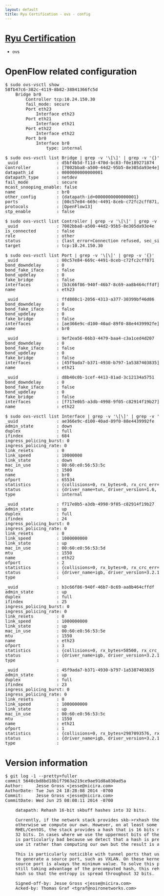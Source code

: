 ```yaml
---
layout: default
title: Ryu Certification - ovs - config
---
```

# [Ryu Certification](http://osrg.github.io/ryu/certification.html)
* ovs 

# OpenFlow related configuration
<pre>
$ sudo ovs-vsctl show
58fb47c6-382c-4119-8b82-38841366fc5d
    Bridge br0
        Controller tcp:10.24.150.30
        fail_mode: secure
        Port eth23
            Interface eth23
        Port eth21
            Interface eth21
        Port eth22
            Interface eth22
        Port br0
            Interface br0
                type: internal

$ sudo ovs-vsctl list Bridge | grep -v '\[\]' | grep -v '{}'
_uuid               : d5bf4b5d-f11d-470d-bc83-f0e189271874
controller          : [7002bba8-a500-44d2-95b5-8e305da93e4e]
datapath_id         : 0000000000000001
datapath_type       : netdev
fail_mode           : secure
mcast_snooping_enable: false
name                : br0
other_config        : {datapath-id=0000000000000001}
ports               : [00c57e84-669c-4491-8ceb-c72fc2cff871, 9ef2ea56-66b3-4479-baa4-c3a1ced4d207, d8b40c0b-1cef-4413-81ad-3c12134a5751, ffd808c1-2056-4313-a377-30399bf46d86]
protocols           : [OpenFlow13]
stp_enable          : false

$ sudo ovs-vsctl list Controller | grep -v '\[\]' | grep -v '{}'
_uuid               : 7002bba8-a500-44d2-95b5-8e305da93e4e
is_connected        : false
role                : other
status              : {last_error=Connection refused, sec_since_connect=972, sec_since_disconnect=3, state=BACKOFF}
target              : tcp:10.24.150.30

$ sudo ovs-vsctl list Port | grep -v '\[\]' | grep -v '{}'
_uuid               : 00c57e84-669c-4491-8ceb-c72fc2cff871
bond_downdelay      : 0
bond_fake_iface     : false
bond_updelay        : 0
fake_bridge         : false
interfaces          : [b3c66f86-940f-46b7-8c69-aa8b464cffdf]
name                : eth23

_uuid               : ffd808c1-2056-4313-a377-30399bf46d86
bond_downdelay      : 0
bond_fake_iface     : false
bond_updelay        : 0
fake_bridge         : false
interfaces          : [ae366e9c-d100-40ad-89f0-88e4439992fe]
name                : br0

_uuid               : 9ef2ea56-66b3-4479-baa4-c3a1ced4d207
bond_downdelay      : 0
bond_fake_iface     : false
bond_updelay        : 0
fake_bridge         : false
interfaces          : [45f9ada7-b371-4930-b797-1a5387403835]
name                : eth21

_uuid               : d8b40c0b-1cef-4413-81ad-3c12134a5751
bond_downdelay      : 0
bond_fake_iface     : false
bond_updelay        : 0
fake_bridge         : false
interfaces          : [f717e0b5-a3db-4998-9f05-c82914f19b27]
name                : eth22

$ sudo ovs-vsctl list Interface | grep -v '\[\]' | grep -v '{}'
_uuid               : ae366e9c-d100-40ad-89f0-88e4439992fe
admin_state         : down
duplex              : full
ifindex             : 684
ingress_policing_burst: 0
ingress_policing_rate: 0
link_resets         : 0
link_speed          : 10000000
link_state          : down
mac_in_use          : 00:60:e0:56:53:5c
mtu                 : 1500
name                : br0
ofport              : 65534
statistics          : {collisions=0, rx_bytes=0, rx_crc_err=0, rx_dropped=0, rx_errors=0, rx_frame_err=0, rx_over_err=0, rx_packets=0, tx_bytes=0, tx_dropped=0, tx_errors=0, tx_packets=0}
status              : {driver_name=tun, driver_version=1.6, firmware_version=N/A}
type                : internal

_uuid               : f717e0b5-a3db-4998-9f05-c82914f19b27
admin_state         : up
duplex              : full
ifindex             : 24
ingress_policing_burst: 0
ingress_policing_rate: 0
link_resets         : 0
link_speed          : 1000000000
link_state          : up
mac_in_use          : 00:60:e0:56:53:5d
mtu                 : 1550
name                : eth22
ofport              : 2
statistics          : {collisions=0, rx_bytes=0, rx_crc_err=0, rx_dropped=0, rx_errors=0, rx_frame_err=0, rx_over_err=0, rx_packets=0, tx_bytes=2056587040, tx_dropped=0, tx_errors=0, tx_packets=35781181}
status              : {driver_name=igb, driver_version=3.2.10-k, firmware_version=2.10-9}
type                : 

_uuid               : b3c66f86-940f-46b7-8c69-aa8b464cffdf
admin_state         : up
duplex              : full
ifindex             : 25
ingress_policing_burst: 0
ingress_policing_rate: 0
link_resets         : 0
link_speed          : 1000000000
link_state          : up
mac_in_use          : 00:60:e0:56:53:5e
mtu                 : 1550
name                : eth23
ofport              : 3
statistics          : {collisions=0, rx_bytes=58500, rx_crc_err=0, rx_dropped=0, rx_errors=0, rx_frame_err=0, rx_over_err=0, rx_packets=39, tx_bytes=1120160784, tx_dropped=0, tx_errors=0, tx_packets=12200704}
status              : {driver_name=igb, driver_version=3.2.10-k, firmware_version=2.10-9}
type                : 

_uuid               : 45f9ada7-b371-4930-b797-1a5387403835
admin_state         : up
duplex              : full
ifindex             : 23
ingress_policing_burst: 0
ingress_policing_rate: 0
link_resets         : 0
link_speed          : 1000000000
link_state          : up
mac_in_use          : 00:60:e0:56:53:5c
mtu                 : 1550
name                : eth21
ofport              : 1
statistics          : {collisions=0, rx_bytes=2987093576, rx_crc_err=0, rx_dropped=0, rx_errors=0, rx_frame_err=0, rx_over_err=0, rx_packets=90885032, tx_bytes=0, tx_dropped=0, tx_errors=0, tx_packets=0}
status              : {driver_name=igb, driver_version=3.2.10-k, firmware_version=2.10-9}
type                : 
</pre>

# Version information
<pre>
$ git log -1 --pretty=fuller
commit 5640cbd8bd18b1f7963a219ce9ae91d8a830ad5a
Author:     Jesse Gross &lt;jesse@nicira.com&gt;
AuthorDate: Tue Jun 24 18:28:08 2014 -0700
Commit:     Jesse Gross &lt;jesse@nicira.com&gt;
CommitDate: Wed Jun 25 08:08:11 2014 -0700

    datapath: Rehash 16-bit skbuff hashes into 32 bits.
    
    Currently, if the network stack provides skb-&gt;rxhash then we use it,
    otherwise we compute our own. However, on at least some versions of
    RHEL/CentOS, the stack provides a hash that is 16 bits rather than
    32 bits. In cases where we use the uppermost bits of the hash this
    is particularly bad because we detect that a hash is present and we
    use it rather than computing our own but the result is always zero.
    
    This is particularly noticible with tunnel ports that use the hash
    to generate a source port, such as VXLAN. On these kernels the tunnel
    source port is always the minimum value. To solve this problem while
    still taking advantage of the precomputed hash, this rehashes the
    hash so that the entropy is spread throughout 32 bits.
    
    Signed-off-by: Jesse Gross &lt;jesse@nicira.com&gt;
    Acked-by: Thomas Graf &lt;tgraf@noironetworks.com&gt;
</pre>
